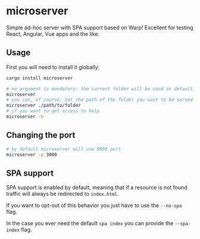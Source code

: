 # microserver

Simple ad-hoc server with SPA support based on Warp! Excellent for testing React, Angular, Vue apps and the like.

## Usage

First you will need to install it globally:

```sh
cargo install microserver
```

```sh
# no argument is mandatory: the current folder will be used as default, served in the port 9090
microserver
# you can, of course, set the path of the folder you want to be served
microserver ./path/to/folder
# if you want to get access to help
microserver -h
```

## Changing the port

```sh
# by default microserver will use 9090 port
microserver -p 3000
```

## SPA support

SPA support is enabled by default, meaning that if a resource is not found traffic will always be redirected to `index.html`.

If you want to opt-out of this behavior you just have to use the `--no-spa` flag.

In the case you ever need the default `spa index` you can provide the `--spa-index` flag.
